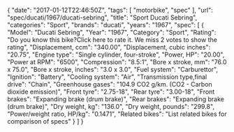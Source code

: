 {
    "date": "2017-01-12T22:46:50Z",
    "tags": [
        "motorbike",
        "spec"
    ],
    "url": "spec\/ducati\/1967\/ducati-sebring",
    "title": "Sport Ducati Sebring",
    "categories": "Sport",
    "brands": "ducati",
    "years": "1967",
    "spec": [
        {
            "Model": "Ducati Sebring",
            "Year": "1967",
            "Category": "Sport",
            "Rating": "Do you know this bike?Click here to rate it. We miss 2 votes to show the rating",
            "Displacement, ccm": "340.00",
            "Displacement, cubic inches": "20.75",
            "Engine type": "Single cylinder, four-stroke",
            "Power, HP": "20.00",
            "Power at RPM": "6500",
            "Compression": "8.5:1",
            "Bore x stroke, mm": "76.0 x 75.0",
            "Bore x stroke, inches": "3.0 x 3.0",
            "Fuel system": "Carburettor",
            "Ignition": "Battery",
            "Cooling system": "Air",
            "Transmission type,final drive": "Chain",
            "Greenhouse gases": "104.9 CO2 g\/km. (CO2 - Carbon dioxide emission)",
            "Front tyre": "2.75-18",
            "Rear tyre": "3.00-18",
            "Front brakes": "Expanding brake (drum brake)",
            "Rear brakes": "Expanding brake (drum brake)",
            "Dry weight, kg": "136.0",
            "Dry weight, pounds": "299.8",
            "Power\/weight ratio, HP\/kg": "0.1471",
            "Related bikes": "List related bikes for comparison of specs"
        }
    ]
}